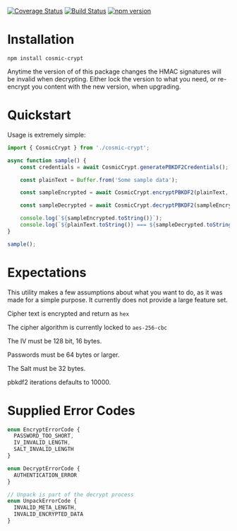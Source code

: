 [![Coverage Status](https://coveralls.io/repos/github/CDoughty08/cosmic-crypt/badge.svg?branch=master)](https://coveralls.io/github/CDoughty08/cosmic-crypt?branch=master)
[![Build Status](https://travis-ci.org/CDoughty08/cosmic-crypt.svg?branch=master)](https://travis-ci.org/CDoughty08/cosmic-crypt)
[![npm version](https://badge.fury.io/js/cosmic-crypt.svg)](https://badge.fury.io/js/cosmic-crypt)

Installation
============
```
npm install cosmic-crypt
```

Anytime the version of of this package changes the HMAC signatures will be invalid when decrypting. Either lock the version to what you need, or re-encrypt you content with the new version, when upgrading.

Quickstart
==============

Usage is extremely simple:
```ts
import { CosmicCrypt } from './cosmic-crypt';

async function sample() {
    const credentials = await CosmicCrypt.generatePBKDF2Credentials();

    const plainText = Buffer.from('Some sample data');

    const sampleEncrypted = await CosmicCrypt.encryptPBKDF2(plainText, credentials);

    const sampleDecrypted = await CosmicCrypt.decryptPBKDF2(sampleEncrypted, credentials.password);

    console.log(`${sampleEncrypted.toString()}`);
    console.log(`${plainText.toString()} === ${sampleDecrypted.toString()}`);
}

sample();
```

Expectations
============
This utility makes a few assumptions about what you want to do, as it was made for a simple purpose. It currently does not provide a large feature set.

Cipher text is encrypted and return as `hex`

The cipher algorithm is currently locked to `aes-256-cbc`

The IV must be 128 bit, 16 bytes.

Passwords must be 64 bytes or larger.

The Salt must be 32 bytes.

pbkdf2 iterations defaults to 10000.

Supplied Error Codes
====================
```ts
enum EncryptErrorCode {
  PASSWORD_TOO_SHORT,
  IV_INVALID_LENGTH,
  SALT_INVALID_LENGTH
}

enum DecryptErrorCode {
  AUTHENTICATION_ERROR
}

// Unpack is part of the decrypt process
enum UnpackErrorCode {
  INVALID_META_LENGTH,
  INVALID_ENCRYPTED_DATA
}
```